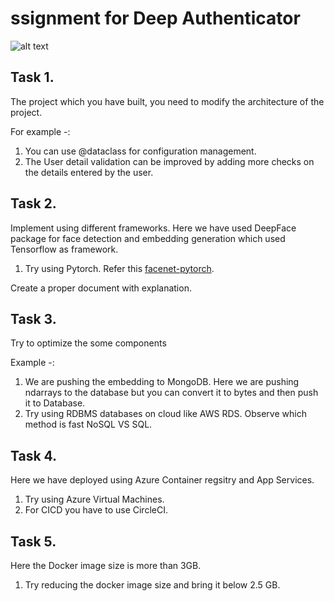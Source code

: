 # ssignment for Deep Authenticator

![alt text](https://github.com/Rishav-hub/face_auth_dev/blob/b440f8d95722e3c26a917011a3f89c7aed7b711a/docs/68747470733a2f2f696e6575726f6e2e61692f696d616765732f696e6575726f6e2d6c6f676f2e706e67.png?raw=true)


## Task 1.
The project which you have built, you need to modify the architecture of the project.

For example -:
1. You can use @dataclass for configuration management.
2. The User detail validation can be improved by adding more checks on the details entered by the user.

## Task 2.

Implement using different frameworks. Here we have used DeepFace package for face detection and embedding generation which used Tensorflow as framework.

1. Try using Pytorch. Refer this [facenet-pytorch](https://github.com/timesler/facenet-pytorch).

Create a proper document with explanation.

## Task 3.

Try to optimize the some components

Example -: 
1. We are pushing the embedding to MongoDB. Here we are pushing ndarrays to the database but you can convert it to bytes and then push it to Database.
2. Try using RDBMS databases on cloud like AWS RDS. Observe which method is fast NoSQL VS SQL.

## Task 4.

Here we have deployed using Azure Container regsitry and App Services.

1. Try using Azure Virtual Machines.
2. For CICD you have to use CircleCI.

## Task 5.

Here the Docker image size is more than 3GB.

1. Try reducing the docker image size and bring it below 2.5 GB.
